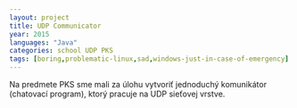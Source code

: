 ```yaml
---
layout: project
title: UDP Communicator
year: 2015
languages: "Java"
categories: school UDP PKS
tags: [boring,problematic-linux,sad,windows-just-in-case-of-emergency]
---
```


Na predmete PKS sme mali za úlohu vytvoriť jednoduchý komunikátor (chatovací program), ktorý pracuje na UDP sieťovej vrstve.
